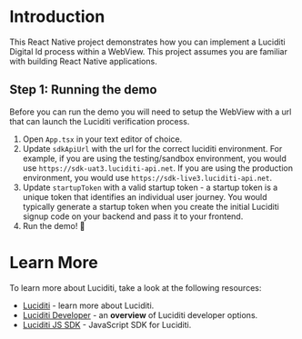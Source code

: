 # Introduction

This React Native project demonstrates how you can implement a Luciditi Digital Id process within a WebView. This project assumes you are familiar with building React Native applications.

## Step 1: Running the demo

Before you can run the demo you will need to setup the WebView with a url that can launch the Luciditi verification process.

1. Open `App.tsx` in your text editor of choice.
2. Update `sdkApiUrl` with the url for the correct luciditi environment. For example, if you are using the testing/sandbox environment, you would use `https://sdk-uat3.luciditi-api.net`. If you are using the production environment, you would use `https://sdk-live3.luciditi-api.net`.
3. Update `startupToken` with a valid startup token - a startup token is a unique token that identifies an individual user journey. You would typically generate a startup token when you create the initial Luciditi signup code on your backend and pass it to your frontend.
4. Run the demo! :tada:

# Learn More

To learn more about Luciditi, take a look at the following resources:

- [Luciditi](https://luciditi.co.uk/developer) - learn more about Luciditi.
- [Luciditi Developer](https://luciditi.co.uk/developer) - an **overview** of Luciditi developer options.
- [Luciditi JS SDK](https://www.npmjs.com/package/@arissian/luciditi-sdk) - JavaScript SDK for Luciditi.
